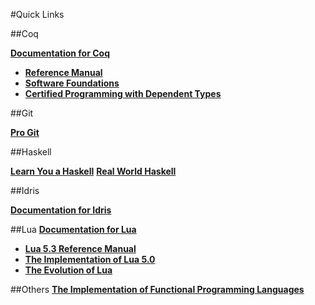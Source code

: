 #Quick Links

##Coq

[**Documentation for Coq**](https://coq.inria.fr/documentation)
  * [**Reference Manual**](https://coq.inria.fr/distrib/current/refman/)
  * [**Software Foundations**](http://www.cis.upenn.edu/~bcpierce/sf/current/index.html)
  * [**Certified Programming with Dependent Types**](http://adam.chlipala.net/cpdt/)

##Git

[**Pro Git**](http://git-scm.com/book/en/v2)

##Haskell

[**Learn You a Haskell**](http://learnyouahaskell.com/chapters)
[**Real World Haskell**](http://book.realworldhaskell.org/)

##Idris

[**Documentation for Idris**](http://www.idris-lang.org/documentation/)

##Lua
[**Documentation for Lua**](http://www.lua.org/docs.html)
  * [**Lua 5.3 Reference Manual**](http://www.lua.org/manual/5.3/)
  * [**The Implementation of Lua 5.0**](http://www.lua.org/doc/jucs05.pdf)
  * [**The Evolution of Lua**](http://www.lua.org/doc/hopl.pdf)

##Others
[**The Implementation of Functional Programming Languages**](http://research.microsoft.com/en-us/um/people/simonpj/papers/slpj-book-1987/)
